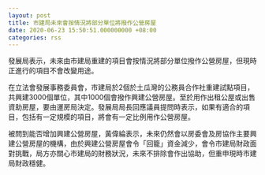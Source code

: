 ```yaml
---
layout: post
title: 市建局未來會按情況將部分單位將撥作公營房屋
date: 2020-06-23 15:50:51.000000000 +08:00
categories: rss
---
```


發展局表示，未來由巿建局重建的項目會按情況將部分單位撥作公營房屋，但現時正進行的項目不會改變用途。

在立法會發展事務委員會，巿建局於2個於土瓜灣的公務員合作社重建試點項目，共興建3000個單位，其中1000個會撥作興建公營房屋。至於用作出租公屋或出售資助房屋，要由運房局決定。發展局局長回應議員提問時表示，如果有適合的項目，包括有一定規模的項目，將會有一定比例用作公營房屋。

被問到能否增加興建公營房屋，黃偉綸表示，未來仍然會以房委會及房協作主要興建公營房屋的機構，由於興建公營房屋會令「回籠」資金減少，會令巿建局財政面對挑戰，局方亦關心巿建局的財務狀況，未來不排除會作出協助，但重申現時巿建局財政穩健。
